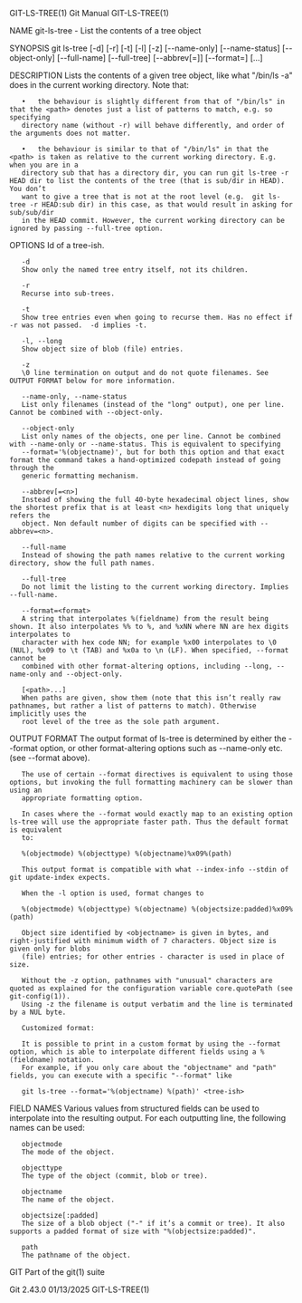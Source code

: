 GIT-LS-TREE(1)								  Git Manual								GIT-LS-TREE(1)

NAME
       git-ls-tree - List the contents of a tree object

SYNOPSIS
       git ls-tree [-d] [-r] [-t] [-l] [-z]
		   [--name-only] [--name-status] [--object-only] [--full-name] [--full-tree] [--abbrev[=<n>]] [--format=<format>]
		   <tree-ish> [<path>...]

DESCRIPTION
       Lists the contents of a given tree object, like what "/bin/ls -a" does in the current working directory. Note that:

       •   the behaviour is slightly different from that of "/bin/ls" in that the <path> denotes just a list of patterns to match, e.g. so specifying
	   directory name (without -r) will behave differently, and order of the arguments does not matter.

       •   the behaviour is similar to that of "/bin/ls" in that the <path> is taken as relative to the current working directory. E.g. when you are in a
	   directory sub that has a directory dir, you can run git ls-tree -r HEAD dir to list the contents of the tree (that is sub/dir in HEAD). You don’t
	   want to give a tree that is not at the root level (e.g.  git ls-tree -r HEAD:sub dir) in this case, as that would result in asking for sub/sub/dir
	   in the HEAD commit. However, the current working directory can be ignored by passing --full-tree option.

OPTIONS
       <tree-ish>
	   Id of a tree-ish.

       -d
	   Show only the named tree entry itself, not its children.

       -r
	   Recurse into sub-trees.

       -t
	   Show tree entries even when going to recurse them. Has no effect if -r was not passed.  -d implies -t.

       -l, --long
	   Show object size of blob (file) entries.

       -z
	   \0 line termination on output and do not quote filenames. See OUTPUT FORMAT below for more information.

       --name-only, --name-status
	   List only filenames (instead of the "long" output), one per line. Cannot be combined with --object-only.

       --object-only
	   List only names of the objects, one per line. Cannot be combined with --name-only or --name-status. This is equivalent to specifying
	   --format='%(objectname)', but for both this option and that exact format the command takes a hand-optimized codepath instead of going through the
	   generic formatting mechanism.

       --abbrev[=<n>]
	   Instead of showing the full 40-byte hexadecimal object lines, show the shortest prefix that is at least <n> hexdigits long that uniquely refers the
	   object. Non default number of digits can be specified with --abbrev=<n>.

       --full-name
	   Instead of showing the path names relative to the current working directory, show the full path names.

       --full-tree
	   Do not limit the listing to the current working directory. Implies --full-name.

       --format=<format>
	   A string that interpolates %(fieldname) from the result being shown. It also interpolates %% to %, and %xNN where NN are hex digits interpolates to
	   character with hex code NN; for example %x00 interpolates to \0 (NUL), %x09 to \t (TAB) and %x0a to \n (LF). When specified, --format cannot be
	   combined with other format-altering options, including --long, --name-only and --object-only.

       [<path>...]
	   When paths are given, show them (note that this isn’t really raw pathnames, but rather a list of patterns to match). Otherwise implicitly uses the
	   root level of the tree as the sole path argument.

OUTPUT FORMAT
       The output format of ls-tree is determined by either the --format option, or other format-altering options such as --name-only etc. (see --format
       above).

       The use of certain --format directives is equivalent to using those options, but invoking the full formatting machinery can be slower than using an
       appropriate formatting option.

       In cases where the --format would exactly map to an existing option ls-tree will use the appropriate faster path. Thus the default format is equivalent
       to:

	   %(objectmode) %(objecttype) %(objectname)%x09%(path)

       This output format is compatible with what --index-info --stdin of git update-index expects.

       When the -l option is used, format changes to

	   %(objectmode) %(objecttype) %(objectname) %(objectsize:padded)%x09%(path)

       Object size identified by <objectname> is given in bytes, and right-justified with minimum width of 7 characters. Object size is given only for blobs
       (file) entries; for other entries - character is used in place of size.

       Without the -z option, pathnames with "unusual" characters are quoted as explained for the configuration variable core.quotePath (see git-config(1)).
       Using -z the filename is output verbatim and the line is terminated by a NUL byte.

       Customized format:

       It is possible to print in a custom format by using the --format option, which is able to interpolate different fields using a %(fieldname) notation.
       For example, if you only care about the "objectname" and "path" fields, you can execute with a specific "--format" like

	   git ls-tree --format='%(objectname) %(path)' <tree-ish>

FIELD NAMES
       Various values from structured fields can be used to interpolate into the resulting output. For each outputting line, the following names can be used:

       objectmode
	   The mode of the object.

       objecttype
	   The type of the object (commit, blob or tree).

       objectname
	   The name of the object.

       objectsize[:padded]
	   The size of a blob object ("-" if it’s a commit or tree). It also supports a padded format of size with "%(objectsize:padded)".

       path
	   The pathname of the object.

GIT
       Part of the git(1) suite

Git 2.43.0								  01/13/2025								GIT-LS-TREE(1)
